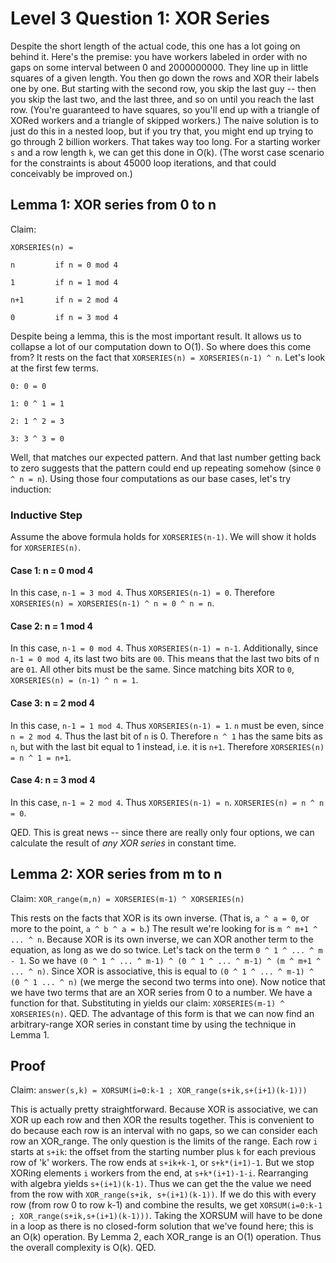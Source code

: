 # Level 3 Question 1: XOR Series

Despite the short length of the actual code, this one has a lot going on behind it. Here's the premise: you have workers labeled in order with no gaps
on some interval between 0 and 2000000000. They line up in little squares of a given length. You then go down the rows and XOR their labels
one by one. But starting with the second row, you skip the last guy -- then you skip the last two, and the last three, and so on until you
reach the last row. (You're guaranteed to have squares, so you'll end up with a triangle of XORed workers and a triangle of skipped workers.)
The naive solution is to just do this in a nested loop, but if you try that, you might end up trying to go through 2 billion workers. That
takes way too long. For a starting worker `s` and a row length `k`, we can get this done in O(k). (The worst case scenario for the constraints 
is about 45000 loop iterations, and that could conceivably be improved on.)

## Lemma 1: XOR series from 0 to n


Claim:


`XORSERIES(n) = `

`n         if n = 0 mod 4`

`1         if n = 1 mod 4`

`n+1       if n = 2 mod 4`

`0         if n = 3 mod 4`

Despite being a lemma, this is the most important result. It allows us to collapse a lot of our computation down to O(1). 
So where does this come from? It rests on the fact that `XORSERIES(n) = XORSERIES(n-1) ^ n`. Let's look at the first few terms.


`0: 0 = 0`

`1: 0 ^ 1 = 1`

`2: 1 ^ 2 = 3`

`3: 3 ^ 3 = 0`

Well, that matches our expected pattern. And that last number getting back to zero suggests that the pattern could end up repeating somehow
(since `0 ^ n = n`). Using those four computations as our base cases, let's try induction:

### Inductive Step
Assume the above formula holds for `XORSERIES(n-1)`. We will show it holds for `XORSERIES(n)`.

#### Case 1: n = 0 mod 4
In this case, `n-1 = 3 mod 4`. Thus `XORSERIES(n-1) = 0`. Therefore `XORSERIES(n) = XORSERIES(n-1) ^ n = 0 ^ n = n`.

#### Case 2: n = 1 mod 4
In this case, `n-1 = 0 mod 4`. Thus `XORSERIES(n-1) = n-1`. Additionally, since `n-1 = 0 mod 4`, its last two bits are `00`. This means that
the last two bits of n are `01`. All other bits must be the same. Since matching bits XOR to `0`, `XORSERIES(n) = (n-1) ^ n = 1`.

#### Case 3: n = 2 mod 4
In this case, `n-1 = 1 mod 4`. Thus `XORSERIES(n-1) = 1`. `n` must be even, since `n = 2 mod 4`. Thus the last bit of `n` is 0. Therefore `n ^ 1` 
has the same bits as `n`, but with the last bit equal to 1 instead, i.e. it is `n+1`. Therefore `XORSERIES(n) = n ^ 1 = n+1`.

#### Case 4: n = 3 mod 4
In this case, `n-1 = 2 mod 4`. Thus `XORSERIES(n-1) = n`. `XORSERIES(n) = n ^ n = 0`.

QED. This is great news -- since there are really only four options, we can calculate the result of *any XOR series* in constant time.

## Lemma 2: XOR series from m to n

Claim: `XOR_range(m,n) = XORSERIES(m-1) ^ XORSERIES(n)`

This rests on the facts that XOR is its own inverse. (That is, `a ^ a = 0`, or more to the point, `a ^ b ^ a = b`.)
The result we're looking for is `m ^ m+1 ^ ... ^ n`. Because XOR is its own inverse, we can XOR another term to the equation, as long as we 
do so twice. Let's tack on the term `0 ^ 1 ^ ... ^ m - 1`. So we have `(0 ^ 1 ^ ... ^ m-1) ^ (0 ^ 1 ^ ... ^ m-1) ^ (m ^ m+1 ^ ... ^ n)`.
Since XOR is associative, this is equal to `(0 ^ 1 ^ ... ^ m-1) ^ (0 ^ 1 ... ^ n)` (we merge the second two terms into one). 
Now notice that we have two terms that are an XOR series from 0 to a number. We have a function for that. Substituting in yields our claim:
`XORSERIES(m-1) ^ XORSERIES(n)`. QED. The advantage of this form is that we can now find an arbitrary-range XOR series in
constant time by using the technique in Lemma 1.

## Proof

Claim: `answer(s,k) = XORSUM(i=0:k-1 ; XOR_range(s+ik,s+(i+1)(k-1)))`

This is actually pretty straightforward. Because XOR is associative, we can XOR up each row and then XOR the results together. This is 
convenient to do because each row is an interval with no gaps, so we can consider each row an XOR_range. The only question is
the limits of the range. Each row `i` starts at `s+ik`: the offset from the starting number plus `k` for each previous row of 'k' workers.
The row ends at `s+ik+k-1`, or `s+k*(i+1)-1`. But we stop XORing elements `i` workers from the end, at `s+k*(i+1)-1-i`. Rearranging with 
algebra yields `s+(i+1)(k-1)`. Thus we can get the the value we need from the row with `XOR_range(s+ik, s+(i+1)(k-1))`. If we do this 
with every row (from row 0 to row k-1) and combine the results, we get `XORSUM(i=0:k-1 ; XOR_range(s+ik,s+(i+1)(k-1)))`. Taking the XORSUM
will have to be done in a loop as there is no closed-form solution that we've found here; this is an O(k) operation. By Lemma 2, 
each XOR_range is an O(1) operation. Thus the overall complexity is O(k). QED.



